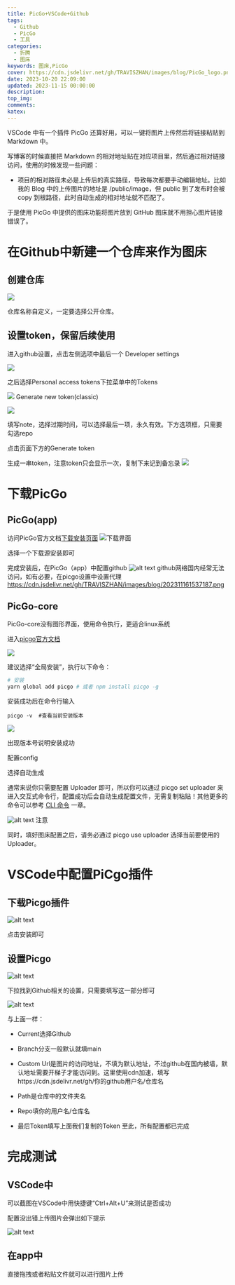 ```yaml
---
title: PicGo+VSCode+Github
tags:
  - Github
  - PicGo
  - 工具
categories:
  - 折腾
  - 图床
keywords: 图床,PicGo
cover: https://cdn.jsdelivr.net/gh/TRAVISZHAN/images/blog/PicGo_logo.png
date: 2023-10-20 22:09:00
updated: 2023-11-15 00:00:00
description:
top_img:
comments:
katex:
---
```


VSCode 中有一个插件 PicGo 还算好用，可以一键将图片上传然后将链接粘贴到 Markdown 中。

写博客的时候直接把 Markdown 的相对地址贴在对应项目里，然后通过相对链接访问，使用的时候发现一些问题：

- 项目的相对路径未必是上传后的真实路径，导致每次都要手动编辑地址。比如我的 Blog 中的上传图片的地址是 /public/image，但 public 到了发布时会被 copy 到根路径，此时自动生成的相对地址就不匹配了。

于是使用 PicGo 中提供的图床功能将图片放到 GitHub 图床就不用担心图片链接错误了。

# 在Github中新建一个仓库来作为图床

## 创建仓库


![](https://cdn.jsdelivr.net/gh/TRAVISZHAN/images/blog/20230830191759.png)

仓库名称自定义，一定要选择公开仓库。

## 设置token，保留后续使用

进入github设置，点击左侧选项中最后一个 Developer settings

![](https://cdn.jsdelivr.net/gh/TRAVISZHAN/images/blog/20230830193013.png)

之后选择Personal access tokens下拉菜单中的Tokens

![](https://cdn.jsdelivr.net/gh/TRAVISZHAN/images/blog/20230830193102.png)
Generate new token(classic)

![](https://cdn.jsdelivr.net/gh/TRAVISZHAN/images/blog/20230830193414.png)

填写note，选择过期时间，可以选择最后一项，永久有效。下方选项框，只需要勾选repo

点击页面下方的Generate token

生成一串token，注意token只会显示一次，复制下来记到备忘录
![](https://cdn.jsdelivr.net/gh/TRAVISZHAN/images/blog/20230830194212.png)

# 下载PicGo

## PicGo(app)

访问PicGo官方文档[下载安装页面](https://picgo.github.io/PicGo-Doc/zh/guide/#%E4%B8%8B%E8%BD%BD%E5%AE%89%E8%A3%85)
![下载界面](https://cdn.jsdelivr.net/gh/TRAVISZHAN/images/blog/202311131835010.png)

选择一个下载源安装即可

完成安装后，在PicGo（app）中配置github
![alt text](https://cdn.jsdelivr.net/gh/TRAVISZHAN/images/blog/202311131838063.png)
github网络国内经常无法访问，如有必要，在picgo设置中设置代理
https://cdn.jsdelivr.net/gh/TRAVISZHAN/images/blog/202311161537187.png

## PicGo-core

PicGo-core没有图形界面，使用命令执行，更适合linux系统

进入[picgo官方文档](https://picgo.github.io/PicGo-Core-Doc/zh/guide/)

![](https://cdn.jsdelivr.net/gh/TRAVISZHAN/images/blog/20240206201059.png)

建议选择“全局安装”，执行以下命令：
```bash
# 安装
yarn global add picgo # 或者 npm install picgo -g
```


安装成功后在命令行输入

`picgo -v  #查看当前安装版本`

![](https://cdn.jsdelivr.net/gh/TRAVISZHAN/images/blog/20240206201404.png)

出现版本号说明安装成功

配置config

选择自动生成

通常来说你只需要配置 Uploader 即可，所以你可以通过 picgo set uploader 来进入交互式命令行，配置成功后会自动生成配置文件，无需复制粘贴！其他更多的命令可以参考 [CLI 命令](https://picgo.github.io/PicGo-Core-Doc/zh/guide/commands.html) 一章。

![alt text](https://cdn.jsdelivr.net/gh/TRAVISZHAN/images/blog/image-20231113184359863.png)
注意

同时，填好图床配置之后，请务必通过 picgo use uploader 选择当前要使用的 Uploader。

# VSCode中配置PiCgo插件

## 下载Picgo插件

![alt text](https://cdn.jsdelivr.net/gh/TRAVISZHAN/images/blog/20230831162010.png)

点击安装即可

## 设置Picgo

![alt text](https://cdn.jsdelivr.net/gh/TRAVISZHAN/images/blog/20230831161045.png)

下拉找到Github相关的设置，只需要填写这一部分即可

![alt text](https://cdn.jsdelivr.net/gh/TRAVISZHAN/images/blog/20230831161313.png)

与上面一样：

- Current选择Github

- Branch分支一般默认就填main

- Custom Url是图片的访问地址，不填为默认地址，不过github在国内被墙，默认地址需要开梯子才能访问到。这里使用cdn加速，填写https://cdn.jsdelivr.net/gh/你的github用户名/仓库名

- Path是仓库中的文件夹名

- Repo填你的用户名/仓库名

- 最后Token填写上面我们复制的Token
至此，所有配置都已完成

# 完成测试

## VSCode中

可以截图在VSCode中用快捷键“Ctrl+Alt+U”来测试是否成功

配置没出错上传图片会弹出如下提示

![alt text](https://cdn.jsdelivr.net/gh/TRAVISZHAN/images/blog/20230831162724.png)

## 在app中

直接拖拽或者粘贴文件就可以进行图片上传

